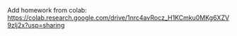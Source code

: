 Add homework from colab: https://colab.research.google.com/drive/1nrc4avRocz_H1KCmku0MKg6XZV9zlj2x?usp=sharing
